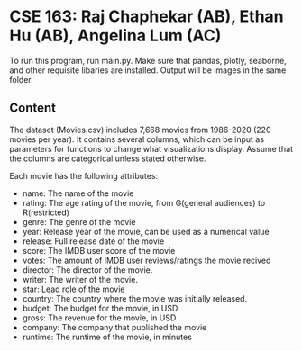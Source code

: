 # CSE 163: Raj Chaphekar (AB), Ethan Hu (AB), Angelina Lum (AC)

To run this program, run main.py. Make sure that pandas, plotly, seaborne, and
other requisite libaries are installed.
Output will be images in the same folder.

## Content

The dataset (Movies.csv) includes 7,668 movies from 1986-2020 (220 movies per year). 
It contains several columns, which can be input as parameters for functions
to change what visualizations display. Assume that the columns are categorical
unless stated otherwise.

Each movie has the following attributes:

<ul>
  <li> name: The name of the movie</li>
  <li> rating: The age rating of the movie, from G(general audiences) to R(restricted)</li>
  <li> genre: The genre of the movie</li>
  <li>year: Release year of the movie, can be used as a numerical value</li>
  <li>release: Full release date of the movie</li>
  <li>score: The IMDB user score of the movie</li>
  <li>votes: The amount of IMDB user reviews/ratings the movie recived</li>
  <li>director: The director of the movie.</li>
  <li>writer: The writer of the movie.</li>
  <li>star: Lead role of the movie</li>
  <li>country: The country where the movie was initially released.</li>
  <li>budget: The budget for the movie, in USD</li>
  <li>gross: The revenue for the movie, in USD</li>
  <li>company: The company that published the movie</li>
  <li>runtime: The runtime of the movie, in minutes</li>
</ul>
